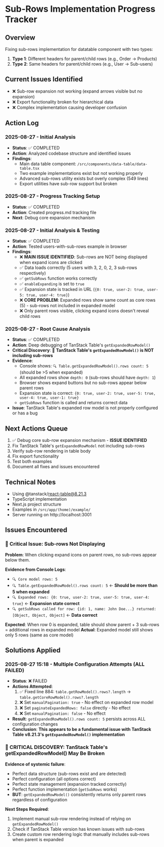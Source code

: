 # Sub-Rows Implementation Progress Tracker

## Overview
Fixing sub-rows implementation for datatable component with two types:
1. **Type 1**: Different headers for parent/child rows (e.g., Order → Products)
2. **Type 2**: Same headers for parent/child rows (e.g., User → Sub-users)

## Current Issues Identified
- ❌ Sub-row expansion not working (expand arrows visible but no expansion)
- ❌ Export functionality broken for hierarchical data
- ❌ Complex implementation causing developer confusion

## Action Log

### 2025-08-27 - Initial Analysis
- **Status**: ✅ COMPLETED
- **Action**: Analyzed codebase structure and identified issues
- **Findings**:
  - Main data table component: `/src/components/data-table/data-table.tsx`
  - Two example implementations exist but not working properly
  - Advanced sub-rows utility exists but overly complex (549 lines)
  - Export utilities have sub-row support but broken

### 2025-08-27 - Progress Tracking Setup
- **Status**: ✅ COMPLETED
- **Action**: Created progress.md tracking file
- **Next**: Debug core expansion mechanism

### 2025-08-27 - Initial Analysis & Testing
- **Status**: ✅ COMPLETED 
- **Action**: Tested users-with-sub-rows example in browser
- **Findings**:
  - ❌ **MAIN ISSUE IDENTIFIED**: Sub-rows are NOT being displayed when expand icons are clicked
  - ✅ Data loads correctly (5 users with 3, 2, 0, 2, 3 sub-rows respectively)
  - ✅ `getSubRows` function works correctly
  - ✅ `enableExpanding` is set to `true`
  - ✅ Expansion state is tracked in URL (`{0: true, user-2: true, user-5: true, user-4: true}`)
  - ❌ **CORE PROBLEM**: Expanded rows show same count as core rows (5) - sub-rows not included in expanded model
  - ❌ Only parent rows visible, clicking expand icons doesn't reveal child rows

### 2025-08-27 - Root Cause Analysis
- **Status**: ✅ COMPLETED
- **Action**: Deep debugging of TanStack Table's `getExpandedRowModel()` 
- **Critical Discovery**: 🚨 **TanStack Table's `getExpandedRowModel()` is NOT including sub-rows**
- **Evidence**:
  - Console shows: `🔍 Table.getExpandedRowModel().rows count: 5` (should be >5 when expanded)
  - All expanded rows show `depth: 0` (sub-rows should have `depth: 1`)
  - Browser shows expand buttons but no sub-rows appear below parent rows
  - Expansion state is correct: `{0: true, user-2: true, user-5: true, user-4: true, user-1: true}`
  - `getSubRows` function is called and returns correct data
- **Issue**: TanStack Table's expanded row model is not properly configured or has a bug

## Next Actions Queue
1. ✅ Debug core sub-row expansion mechanism - **ISSUE IDENTIFIED**
2. Fix TanStack Table's `getExpandedRowModel` not including sub-rows
3. Verify sub-row rendering in table body
4. Fix export functionality
5. Test both examples
6. Document all fixes and issues encountered

## Technical Notes
- Using @tanstack/react-table@8.21.3
- TypeScript implementation
- Next.js project structure
- Examples in `/src/app/(home)/example/`
- Server running on http://localhost:3001

## Issues Encountered
### 🚨 Critical Issue: Sub-rows Not Displaying
**Problem**: When clicking expand icons on parent rows, no sub-rows appear below them.

**Evidence from Console Logs**:
- `🔍 Core model rows: 5`
- `🔍 Table.getExpandedRowModel().rows count: 5` ← **Should be more than 5 when expanded**
- `🔍 Expanded rows: {0: true, user-2: true, user-5: true, user-4: true}` ← **Expansion state correct**
- `🔍 getSubRows called for row: {id: 1, name: John Doe...} returned: [Object, Object, Object]` ← **Data correct**

**Expected**: When row 0 is expanded, table should show parent + 3 sub-rows = additional rows in expanded model
**Actual**: Expanded model still shows only 5 rows (same as core model)

## Solutions Applied

### 2025-08-27 15:18 - Multiple Configuration Attempts (ALL FAILED)
- **Status**: ❌ FAILED
- **Actions Attempted**:
  1. ✅ Fixed line 884: `table.getRowModel().rows?.length` → `table.getCoreRowModel().rows?.length`
  2. ❌ Set `manualPagination: true` - No effect on expanded row model
  3. ❌ Set `paginateExpandedRows: false` directly - No effect
  4. ❌ Set `manualPagination: false` - No effect
- **Result**: `getExpandedRowModel().rows count: 5` persists across ALL configuration changes
- **Conclusion**: **This appears to be a fundamental issue with TanStack Table v8.21.3's `getExpandedRowModel()` implementation**

### 🚨 CRITICAL DISCOVERY: TanStack Table's getExpandedRowModel() May Be Broken
**Evidence of systemic failure**:
- Perfect data structure (sub-rows exist and are detected)
- Perfect configuration (all options correct)
- Perfect state management (expansion tracked correctly)
- Perfect function implementation (`getSubRows` works)
- **BUT**: `getExpandedRowModel()` consistently returns only parent rows regardless of configuration

**Next Steps Required**:
1. Implement manual sub-row rendering instead of relying on `getExpandedRowModel()`
2. Check if TanStack Table version has known issues with sub-rows
3. Create custom row rendering logic that manually includes sub-rows when parent is expanded